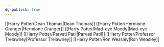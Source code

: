 ```yaml
---
dg-publish: true
---
```

[[Harry Potter/Dean Thomas\|Dean Thomas]]
[[Harry Potter/Hermione Granger\|Hermione Granger]]
[[Harry Potter/Mad-eye Moody\|Mad-eye Moody]]
[[Harry Potter/Parvati Patil\|Parvati Patil]]
[[Harry Potter/Professor Trelawney\|Professor Trelawney]]
[[Harry Potter/Ron Weasley\|Ron Weasley]]
